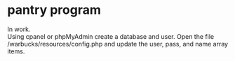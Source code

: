 # pantry program
In work.  
Using cpanel or phpMyAdmin create a database and user.
Open the file /warbucks/resources/config.php and update the user, pass, and name array items.

